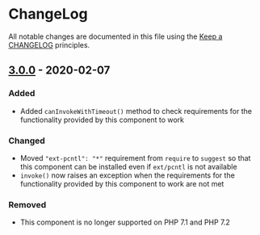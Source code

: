 # ChangeLog

All notable changes are documented in this file using the [Keep a CHANGELOG](https://keepachangelog.com/) principles.

## [3.0.0] - 2020-02-07

### Added

* Added `canInvokeWithTimeout()` method to check requirements for the functionality provided by this component to work

### Changed

* Moved `"ext-pcntl": "*"` requirement from `require` to `suggest` so that this component can be installed even if `ext/pcntl` is not available
* `invoke()` now raises an exception when the requirements for the functionality provided by this component to work are not met

### Removed

* This component is no longer supported on PHP 7.1 and PHP 7.2

[3.0.0]: https://github.com/sebastianbergmann/php-invoker/compare/2.0.0...master
